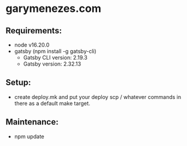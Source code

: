 # garymenezes.com

## Requirements:
* node v16.20.0
* gatsby (npm install -g gatsby-cli)
  * Gatsby CLI version: 2.19.3
  * Gatsby version: 2.32.13

## Setup:
* create deploy.mk and put your deploy scp / whatever commands in there as a default make target.

## Maintenance:
* npm update
